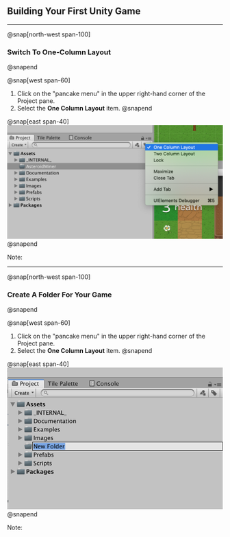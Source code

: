 ## Building Your First Unity Game

---

@snap[north-west span-100]
### Switch To One-Column Layout
@snapend

@snap[west span-60]
1. Click on the "pancake menu" in the upper right-hand corner of the Project pane.
1. Select the **One Column Layout** item.
@snapend

@snap[east span-40]
![](units/4/assignments/2-first-unity-game/assets/one-column-layout.png)
@snapend

Note:

---

@snap[north-west span-100]
### Create A Folder For Your Game
@snapend

@snap[west span-60]
1. Click on the "pancake menu" in the upper right-hand corner of the Project pane.
1. Select the **One Column Layout** item.
@snapend

@snap[east span-40]
![](units/4/assignments/2-first-unity-game/assets/new-folder.png)
@snapend

Note:
